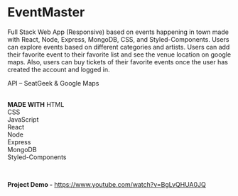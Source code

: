 # EventMaster

Full Stack Web App (Responsive) based on events happening in town made with React, Node, Express, MongoDB, CSS, and Styled-Components. Users can explore events based on different categories and artists. Users can add their favorite event to their favorite list and see the venue location on google maps. Also, users can buy tickets of their favorite events once the user has created the account and logged in.

API – SeatGeek & Google Maps
<br />
<br />


**MADE WITH**
HTML<br/>
CSS<br/>
JavaScript<br/>
React<br/>
Node<br/>
Express<br/>
MongoDB<br/>
Styled-Components

<br/>

**Project Demo -**
https://www.youtube.com/watch?v=BgLvQHUA0JQ
